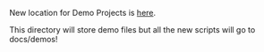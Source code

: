 New location for Demo Projects is [here](https://albertov5.github.io/tosclib/docs/build/html/demos.html).

This directory will store demo files but all the new scripts will go to docs/demos!